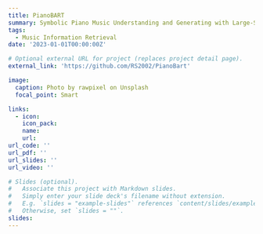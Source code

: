 ```yaml
---
title: PianoBART
summary: Symbolic Piano Music Understanding and Generating with Large-Scale Pre-Training
tags:
  - Music Information Retrieval
date: '2023-01-01T00:00:00Z'

# Optional external URL for project (replaces project detail page).
external_link: 'https://github.com/RS2002/PianoBart'

image:
  caption: Photo by rawpixel on Unsplash
  focal_point: Smart

links:
  - icon:
    icon_pack:
    name:
    url:
url_code: ''
url_pdf: ''
url_slides: ''
url_video: ''

# Slides (optional).
#   Associate this project with Markdown slides.
#   Simply enter your slide deck's filename without extension.
#   E.g. `slides = "example-slides"` references `content/slides/example-slides.md`.
#   Otherwise, set `slides = ""`.
slides: 
---
```

